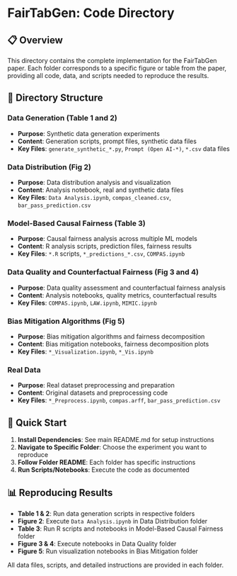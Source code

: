 # FairTabGen: Code Directory

## 📋 Overview

This directory contains the complete implementation for the FairTabGen paper. Each folder corresponds to a specific figure or table from the paper, providing all code, data, and scripts needed to reproduce the results.

## 📁 Directory Structure

### Data Generation (Table 1 and 2)
- **Purpose**: Synthetic data generation experiments
- **Content**: Generation scripts, prompt files, synthetic data files
- **Key Files**: `generate_synthetic_*.py`, `Prompt (Open AI-*)`, `*.csv` data files

### Data Distribution (Fig 2)
- **Purpose**: Data distribution analysis and visualization
- **Content**: Analysis notebook, real and synthetic data files
- **Key Files**: `Data Analysis.ipynb`, `compas_cleaned.csv`, `bar_pass_prediction.csv`

### Model-Based Causal Fairness (Table 3)
- **Purpose**: Causal fairness analysis across multiple ML models
- **Content**: R analysis scripts, prediction files, fairness results
- **Key Files**: `*.R` scripts, `*_predictions_*.csv`, `COMPAS.ipynb`

### Data Quality and Counterfactual Fairness (Fig 3 and 4)
- **Purpose**: Data quality assessment and counterfactual fairness analysis
- **Content**: Analysis notebooks, quality metrics, counterfactual results
- **Key Files**: `COMPAS.ipynb`, `LAW.ipynb`, `MIMIC.ipynb`

### Bias Mitigation Algorithms (Fig 5)
- **Purpose**: Bias mitigation algorithms and fairness decomposition
- **Content**: Bias mitigation notebooks, fairness decomposition plots
- **Key Files**: `*_Visualization.ipynb`, `*_Vis.ipynb`

### Real Data
- **Purpose**: Real dataset preprocessing and preparation
- **Content**: Original datasets and preprocessing code
- **Key Files**: `*_Preprocess.ipynb`, `compas.arff`, `bar_pass_prediction.csv`

## 🚀 Quick Start

1. **Install Dependencies**: See main README.md for setup instructions
2. **Navigate to Specific Folder**: Choose the experiment you want to reproduce
3. **Follow Folder README**: Each folder has specific instructions
4. **Run Scripts/Notebooks**: Execute the code as documented

## 📊 Reproducing Results

- **Table 1 & 2**: Run data generation scripts in respective folders
- **Figure 2**: Execute `Data Analysis.ipynb` in Data Distribution folder
- **Table 3**: Run R scripts and notebooks in Model-Based Causal Fairness folder
- **Figure 3 & 4**: Execute notebooks in Data Quality folder
- **Figure 5**: Run visualization notebooks in Bias Mitigation folder

All data files, scripts, and detailed instructions are provided in each folder.
